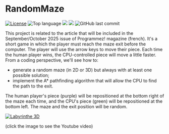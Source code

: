 # RandomMaze
[![License](https://img.shields.io/badge/License-MIT-green.svg)](https://opensource.org/licenses/MIT)
![Top language](https://img.shields.io/github/languages/top/gbegreg/FunMaze)
[![](https://tokei.rs/b1/github/gbegreg/MapReduce?category=code)](https://github.com//gbegreg/FunMaze)
[![](https://tokei.rs/b1/github/gbegreg/MapReduce?category=files)](https://github.com//gbegreg/FunMaze)
![GitHub last commit](https://img.shields.io/github/last-commit/gbegreg/FunMaze)

This project is related to the article that will be included in the September/October 2025 issue of Programmez! magazine (french).
It's a short game in which the player must reach the maze exit before the computer. The player will use the arrow keys to move their piece.
Each time the human player wins, the CPU-controlled piece will move a little faster.
From a coding perspective, we'll see how to:
- generate a random maze (in 2D or 3D) but always with at least one possible solution;
- implement the A* pathfinding algorithm that will allow the CPU to find the path to the exit.

The human player's piece (purple) will be repositioned at the bottom right of the maze each time, and the CPU's piece (green) will be repositioned at the bottom left. The maze and the exit position will be random.

[![Labyrinthe 3D](http://img.youtube.com/vi/i7F4KieF1Lo/0.jpg)](https://www.youtube.com/watch?v=i7F4KieF1Lo)

(click the image to see the Youtube video)
